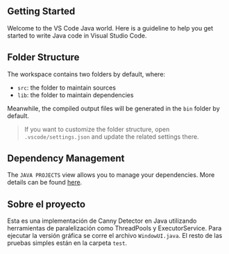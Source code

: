 ## Getting Started

Welcome to the VS Code Java world. Here is a guideline to help you get started to write Java code in Visual Studio Code.

## Folder Structure

The workspace contains two folders by default, where:

- `src`: the folder to maintain sources
- `lib`: the folder to maintain dependencies

Meanwhile, the compiled output files will be generated in the `bin` folder by default.

> If you want to customize the folder structure, open `.vscode/settings.json` and update the related settings there.

## Dependency Management

The `JAVA PROJECTS` view allows you to manage your dependencies. More details can be found [here](https://github.com/microsoft/vscode-java-dependency#manage-dependencies).

## Sobre el proyecto

Esta es una implementación de Canny Detector en Java utilizando herramientas de paralelización como ThreadPools y ExecutorService.
Para ejecutar la versión gráfica se corre el archivo `WindowUI.java`. El resto de las pruebas simples están en la carpeta `test`.